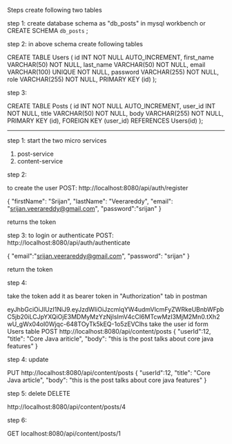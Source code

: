 Steps create following two tables

step 1: create database schema as "db_posts" in mysql workbench or
CREATE SCHEMA `db_posts` ;

step 2: in above schema create following tables

CREATE TABLE Users (
id INT NOT NULL AUTO_INCREMENT,
first_name VARCHAR(50) NOT NULL,
last_name VARCHAR(50) NOT NULL,
email VARCHAR(100) UNIQUE NOT NULL,
password VARCHAR(255) NOT NULL,
role VARCHAR(255) NOT NULL,
PRIMARY KEY (id)
);

step 3:

CREATE TABLE Posts (
id INT NOT NULL AUTO_INCREMENT,
user_id INT NOT NULL,
title VARCHAR(50) NOT NULL,
body VARCHAR(255) NOT NULL,
PRIMARY KEY (id),
FOREIGN KEY (user_id) REFERENCES Users(id)
);

-------------------------------



step 1: start the two micro services
1. post-service
2. content-service

step 2:

to create the user
POST:
http://localhost:8080/api/auth/register

{
"firstName": "Srijan",
"lastName": "Veerareddy",
"email": "srijan.veerareddy@gmail.com",
"password":"srijan"
}

returns the token


step 3: to login or authenticate
POST:
http://localhost:8080/api/auth/authenticate

{
"email":"srijan.veerareddy@gmail.com",
"password": "srijan"
}

return the token

step 4:

take the token add it as bearer token in "Authorization" tab in
postman

eyJhbGciOiJIUzI1NiJ9.eyJzdWIiOiJzcmlqYW4udmVlcmFyZWRkeUBnbWFpbC5jb20iLCJpYXQiOjE3MDMyMzYzNjIsImV4cCI6MTcwMzI3MjM2Mn0.tXh2wU_gWx04oI0Wjqc-648TOyTk5kEQ-1o5zEVClhs
take the user id form Users table
POST
http://localhost:8080/api/content/posts
{
"userId":12,
"title": "Core Java ariticle",
"body": "this is the post talks about core java features"
}

step 4: update

PUT
http://localhost:8080/api/content/posts
{
"userId":12,
"title": "Core Java article",
"body": "this is the post talks about core java features"
}

step 5: delete
DELETE

http://localhost:8080/api/content/posts/4

step 6: 

GET
localhost:8080/api/content/posts/1

